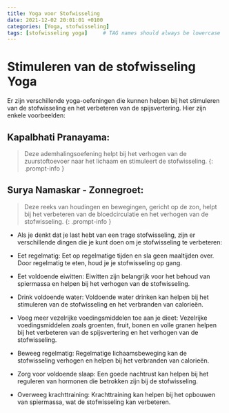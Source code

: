 ```yaml
---
title: Yoga voor Stofwisseling
date: 2021-12-02 20:01:01 +0100
categories: [Yoga, stofwisseling]
tags: [stofwisseling yoga]     # TAG names should always be lowercase
---
```

# Stimuleren van de stofwisseling Yoga

Er zijn verschillende yoga-oefeningen die kunnen helpen bij het stimuleren van de stofwisseling en het verbeteren van de
spijsvertering. Hier zijn enkele voorbeelden:


## Kapalbhati Pranayama:

> Deze ademhalingsoefening helpt bij het verhogen van de zuurstoftoevoer naar het lichaam en
> stimuleert de stofwisseling.
{: .prompt-info }


## Surya Namaskar - Zonnegroet:

> Deze reeks van houdingen en bewegingen, gericht op de zon, helpt bij het verbeteren van de
> bloedcirculatie en het verhogen van de stofwisseling.
{: .prompt-info }


- Als je denkt dat je last hebt van een trage stofwisseling, zijn er verschillende dingen die je kunt doen om je
  stofwisseling te verbeteren:

- Eet regelmatig: Eet op regelmatige tijden en sla geen maaltijden over. Door regelmatig te eten, houd je je stofwisseling
  op gang.

- Eet voldoende eiwitten: Eiwitten zijn belangrijk voor het behoud van spiermassa en helpen bij het verhogen van de
  stofwisseling.

- Drink voldoende water: Voldoende water drinken kan helpen bij het stimuleren van de stofwisseling en het verbranden van
  calorieën.

- Voeg meer vezelrijke voedingsmiddelen toe aan je dieet: Vezelrijke voedingsmiddelen zoals groenten, fruit, bonen en
  volle granen helpen bij het verbeteren van de spijsvertering en het verhogen van de stofwisseling.

- Beweeg regelmatig: Regelmatige lichaamsbeweging kan de stofwisseling verhogen en helpen bij het verbranden van
  calorieën.

- Zorg voor voldoende slaap: Een goede nachtrust kan helpen bij het reguleren van hormonen die betrokken zijn bij de
  stofwisseling.

- Overweeg krachttraining: Krachttraining kan helpen bij het opbouwen van spiermassa, wat de stofwisseling kan verbeteren.
